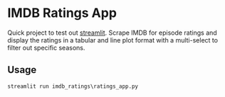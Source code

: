 # IMDB Ratings App
Quick project to test out [streamlit](https://streamlit.io/). Scrape IMDB for episode ratings and display the ratings in a tabular and line plot format with a multi-select to filter out specific seasons.

## Usage
    streamlit run imdb_ratings\ratings_app.py